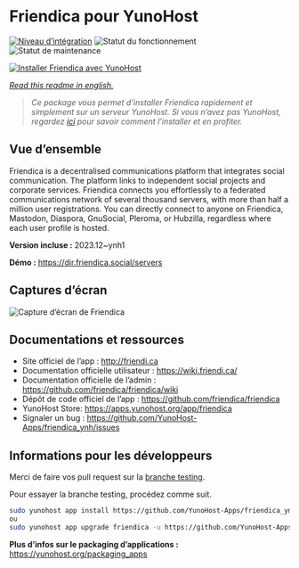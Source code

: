 <!--
N.B.: This README was automatically generated by https://github.com/YunoHost/apps/tree/master/tools/README-generator
It shall NOT be edited by hand.
-->

# Friendica pour YunoHost

[![Niveau d’intégration](https://dash.yunohost.org/integration/friendica.svg)](https://dash.yunohost.org/appci/app/friendica) ![Statut du fonctionnement](https://ci-apps.yunohost.org/ci/badges/friendica.status.svg) ![Statut de maintenance](https://ci-apps.yunohost.org/ci/badges/friendica.maintain.svg)

[![Installer Friendica avec YunoHost](https://install-app.yunohost.org/install-with-yunohost.svg)](https://install-app.yunohost.org/?app=friendica)

*[Read this readme in english.](./README.md)*

> *Ce package vous permet d’installer Friendica rapidement et simplement sur un serveur YunoHost.
Si vous n’avez pas YunoHost, regardez [ici](https://yunohost.org/#/install) pour savoir comment l’installer et en profiter.*

## Vue d’ensemble

Friendica is a decentralised communications platform that integrates social communication. The platform links to independent social projects and corporate services.
Friendica connects you effortlessly to a federated communications network of several thousand servers, with more than half a million user registrations. You can directly connect to anyone on Friendica, Mastodon, Diaspora, GnuSocial, Pleroma, or Hubzilla, regardless where each user profile is hosted.

**Version incluse :** 2023.12~ynh1

**Démo :** https://dir.friendica.social/servers

## Captures d’écran

![Capture d’écran de Friendica](./doc/screenshots/friendica-vier-profile.png)

## Documentations et ressources

* Site officiel de l’app : <http://friendi.ca>
* Documentation officielle utilisateur : <https://wiki.friendi.ca/>
* Documentation officielle de l’admin : <https://github.com/friendica/friendica/wiki>
* Dépôt de code officiel de l’app : <https://github.com/friendica/friendica>
* YunoHost Store: <https://apps.yunohost.org/app/friendica>
* Signaler un bug : <https://github.com/YunoHost-Apps/friendica_ynh/issues>

## Informations pour les développeurs

Merci de faire vos pull request sur la [branche testing](https://github.com/YunoHost-Apps/friendica_ynh/tree/testing).

Pour essayer la branche testing, procédez comme suit.

``` bash
sudo yunohost app install https://github.com/YunoHost-Apps/friendica_ynh/tree/testing --debug
ou
sudo yunohost app upgrade friendica -u https://github.com/YunoHost-Apps/friendica_ynh/tree/testing --debug
```

**Plus d’infos sur le packaging d’applications :** <https://yunohost.org/packaging_apps>